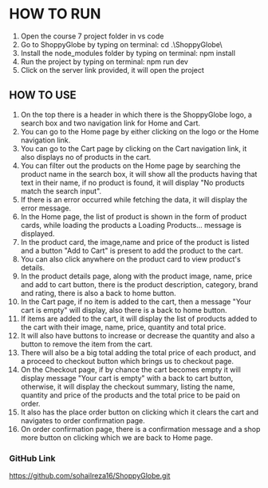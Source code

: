 <!-- # React + Vite

This template provides a minimal setup to get React working in Vite with HMR and some ESLint rules.

Currently, two official plugins are available:

- [@vitejs/plugin-react](https://github.com/vitejs/vite-plugin-react/blob/main/packages/plugin-react/README.md) uses [Babel](https://babeljs.io/) for Fast Refresh
- [@vitejs/plugin-react-swc](https://github.com/vitejs/vite-plugin-react-swc) uses [SWC](https://swc.rs/) for Fast Refresh

## Expanding the ESLint configuration

If you are developing a production application, we recommend using TypeScript and enable type-aware lint rules. Check out the [TS template](https://github.com/vitejs/vite/tree/main/packages/create-vite/template-react-ts) to integrate TypeScript and [`typescript-eslint`](https://typescript-eslint.io) in your project. -->


# HOW TO RUN

1. Open the course 7 project folder in vs code
2. Go to ShoppyGlobe by typing on terminal: cd .\ShoppyGlobe\
3. Install the node_modules folder by typing on terminal: npm install
4. Run the project by typing on terminal: npm run dev
5. Click on the server link provided, it will open the project

## HOW TO USE

1. On the top there is a header in which there is the ShoppyGlobe logo, a search box and two navigation link for Home and Cart.
2. You can go to the Home page by either clicking on the logo or the Home navigation link.
3. You can go to the Cart page by clicking on the Cart navigation link, it also displays no of products in the cart.
4. You can filter out the products on the Home page by searching the product name in the search box, it will show all the products having that text in their name, if no product is found, it will display "No products match the search input".
5. If there is an error occurred while fetching the data, it will display the error message.
6. In the Home page, the list of product is shown in the form of product cards, while loading the products a Loading Products... message is displayed.
7. In the product card, the image,name and price of the product is listed and a button "Add to Cart" is present to add the product to the cart.
8. You can also click anywhere on the product card to view product's details.
9. In the product details page, along with the product image, name, price and add to cart button, there is the product description, category, brand and rating, there is also a back to home button.
10. In the Cart page, if no item is added to the cart, then a message "Your cart is empty" will display, also there is a back to home button.
11. If items are added to the cart, it will display the list of products added to the cart with their image, name, price, quantity and total price.
12. It will also have buttons to increase or decrease the quantity and also a button to remove the item from the cart.
13. There will also be a big total adding the total price of each product, and a proceed to checkout button which brings us to checkout page.
14. On the Checkout page, if by chance the cart becomes empty it will display message "Your cart is empty" with a back to cart button, otherwise, it will display the checkout summary, listing the name, quantity and price of the products and the total price to be paid on order.
15. It also has the place order button on clicking which it clears the cart and navigates to order confirmation page.
16. On order confirmation page, there is a confirmation message and a shop more button on clicking which we are back to Home page.

### GitHub Link
https://github.com/sohailreza16/ShoppyGlobe.git